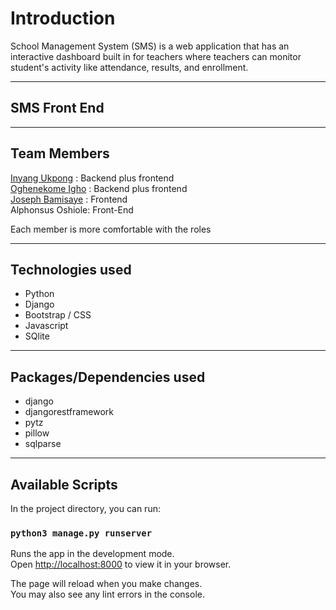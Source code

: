 






# Introduction

School Management System (SMS) is a web application that has an interactive dashboard built in for teachers where teachers can monitor student's activity like attendance, results, and enrollment.

---

## SMS Front End

<!-- <https://cleanhub.netlify.app>

> You can visit the link to see how the front end was designed, the technology used for the front end is ReactJs -->

---

## Team Members

[Inyang Ukpong](github.com/InyangUkpong) : Backend plus frontend\
[Oghenekome Igho](github.com/meetkome) : Backend plus frontend\
[Joseph Bamisaye](github.com/Joethesaint) : Frontend\
Alphonsus Oshiole: Front-End

Each member is more comfortable with the roles

---

## Technologies used

- Python
- Django
- Bootstrap / CSS
- Javascript
- SQlite

---

## Packages/Dependencies used

- django
- djangorestframework
- pytz
- pillow
- sqlparse
<!-- - axios
- react-redux
- reduxjs/toolkit
- fontawesome -->

---

<!-- ## Challenge statement -->
<!-- 
The problem the Portfolio Project is intended to solve is the following:
To help users have an easier access to waste disposal systems in the state.
Motivate people into proper disposal and recycling of their waste products.
Educate people on the importance of proper waste disposal

Who the users will be
Tertiary institutions student with Smartphones
Working professionals with smartphones

Is this project relevant or dependent on a specific locale?
Relevant to people of Lagos & Ibadan and may later be expanded to major cities in Nigeria

Risks
No risk

Infrastructure
Describe your process for branching and merging in your team’s repository (e.g. GitHub flow, Picking the right branch-merge strategy)
Describe your strategy for deployment
Describe how you will populate your app with data
Describe what tools, automation or process you will use for testing

Existing Solutions
PSP
Lagos waste management
List any similar products or solutions that currently exist.
For each item in the list, explain similarities and differences -->


## Available Scripts

In the project directory, you can run:

### `python3 manage.py runserver`

Runs the app in the development mode.\
Open [http://localhost:8000](http://localhost:8000) to view it in your browser.

The page will reload when you make changes.\
You may also see any lint errors in the console.